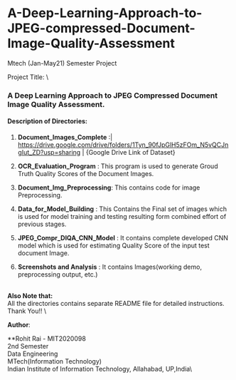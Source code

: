 # A-Deep-Learning-Approach-to-JPEG-compressed-Document-Image-Quality-Assessment
Mtech (Jan-May21) Semester Project

Project Title: \
### A Deep Learning Approach to JPEG Compressed Document Image Quality Assessment.

#### Description of Directories: 

1) **Document_Images_Complete** :| https://drive.google.com/drive/folders/1Tyn_90fJpGlH5zFOm_N5vQCJngIut_ZD?usp=sharing | {Google Drive Link of Dataset}

2) **OCR_Evaluation_Program**   : This program is used to generate Groud Truth Quality Scores of the Document Images.

3) **Document_Img_Preprocessing**: This contains code for image Preprocessing.

4) **Data_for_Model_Building**  : This Contains the Final set of images which is used for model training and testing resulting form combined effort of previous stages. 

5) **JPEG_Compr_DIQA_CNN_Model** : It contains complete developed CNN model which is used for estimating Quality Score of the input test document Image.    

6) **Screenshots and Analysis**  : It contains Images(working demo, preprocessing output, etc.)


\
**Also Note that:** \
All the directories contains separate README file for detailed instructions.
\
Thank You!! \



**Author**:

**Rohit Rai - MIT2020098\
2nd Semester\
Data Engineering\
MTech(Information Technology)\
Indian Institute of Information Technology, Allahabad, UP,India\
